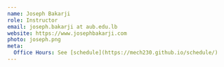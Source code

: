 ```yaml
---
name: Joseph Bakarji
role: Instructor
email: joseph.bakarji at aub.edu.lb
website: https://www.josephbakarji.com
photo: joseph.png
meta:
  Office Hours: See [schedule](https://mech230.github.io/schedule/)
---
```

